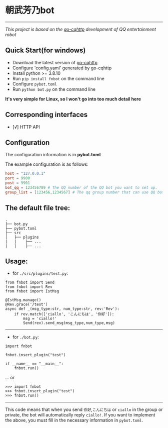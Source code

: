 # 朝武芳乃bot
************
_This project is based on the [go-cqhttp](https://github.com/Mrs4s/go-cqhttp) development of QQ entertainment robot_

## Quick Start(for windows)
+ Download the latest version of [go-cqhttp](https://github.com/Mrs4s/go-cqhttp)
+ Configure 'config.yaml' generated by go-cqhttp
+ Install python >= 3.8.10
+ Run `pip install fnbot` on the command line
+ Configure `pybot.toml`
+ Run `python bot.py` on the command line

**It's very simple for Linux, so I won't go into too much detail here**


## Corresponding interfaces

- [√] HTTP API

## Configuration
The configuration information is in **pybot.toml**

The example configuration is as follows:

```toml
host = "127.0.0.1"
port = 9900
post = 9901
bot_qq = 123456789 # The QQ number of the QQ bot you want to set up.
group_list = [123456,1234567] # The qq group number that can use QQ bot function.
```

## The default file tree:

```
.
├── bot.py
├── pybot.toml
├── src
│   ├── plugins
|   |    ├── ...
|   |    ├── ...
```


## Usage:

* for `./src/plugins/test.py`:

```
from fnbot import Send
from fnbot import Rev
from fnbot import IstMsg

@IstMsg.manage()
@Rev.grace('/test')
async def _(msg_type:str, num_type:str, rev:'Rev'):
    if rev.match(['ciallo', 'こんにちは', '你好']):
        msg = 'ciallo!'
        Send(rev).send_msg(msg_type,num_type,msg)
```

---

* for `./bot.py`:

```
import fnbot

fnbot.insert_plugin("test")

if __name__ == "__main__":
    fnbot.run()
```

... or
```
>>> import fnbot
>>> fnbot.insert_plugin("test")
>>> fnbot.run()
```

---

This code means that when you send `你好`,`こんにちは` or `ciallo`
in the group or private, the bot will automatically reply `ciallo!`.
If you want to implement the above, you must fill in the necessary
information in `pybot.toml`.
